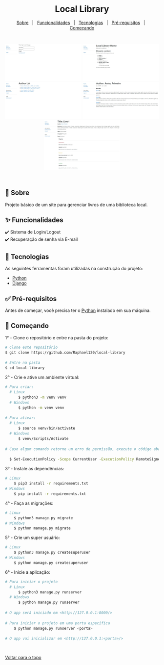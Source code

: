<div align="center" id="top"> 
  <h1>Local Library</h1>
</div>

<p align="center">
  <a href="#sobre">Sobre</a> &#xa0; | &#xa0; 
  <a href="#funcionalidades">Funcionalidades</a> &#xa0; | &#xa0;
  <a href="#tecnologias">Tecnologias</a> &#xa0; | &#xa0;
  <a href="#pre-requisitos">Pré-requisitos</a> &#xa0; | &#xa0;
  <a href="#comecando">Começando</a>
</p>

<br>

<p align="center">
  <img alt="Login" src="assets/images/pagina_de_login.jpeg" width=250>
  <img alt="Página inicial" src="assets/images/pagina_inicial.jpeg" width=250>
  <img alt="Lista de autores" src="assets/images/lista_de_autores.jpeg" width=250>
  <img alt="Detalhes do autor" src="assets/images/detalhes_do_autor.jpeg" width=250>
  <img alt="Detalhes do livro" src="assets/images/detalhes_do_livro.jpeg" width=250>
</p>

<br>

## <div id="sobre">🎯 Sobre</div>

Projeto básico de um site para gerenciar livros de uma biblioteca local.


## <div id="funcionalidades">✨ Funcionalidades</div>

✔️ Sistema de Login/Logout\
✔️ Recuperação de senha via E-mail
<!-- ✔️ Cadastro de usuários\ -->


## <div id="tecnologias">🚀 Tecnologias</div>

As seguintes ferramentas foram utilizadas na construção do projeto:

- [Python](https://www.python.org/)
- [Django](https://www.djangoproject.com/)


## <div id="pre-requisitos">✅ Pré-requisitos</div>

Antes de começar, você precisa ter o [Python](https://www.python.org/downloads/) instalado em sua máquina.


## <div id="comecando">🏁 Começando</div>

1° - Clone o repositório e entre na pasta do projeto:

```bash
# Clone este repositório
$ git clone https://github.com/Raphael120/local-library

# Entre na pasta
$ cd local-library
```

2° - Crie e ative um ambiente virtual:

```bash
# Para criar:
  # Linux
      $ python3 -m venv venv
  # Windows
      $ python -m venv venv

# Para ativar:
  # Linux
      $ source venv/bin/activate
  # Windows
      $ venv/Scripts/Activate

# Caso algum comando retorne um erro de permissão, execute o código abaixo e tente novamente:

  $ Set-ExecutionPolicy -Scope CurrentUser -ExecutionPolicy RemoteSigned
```

3° - Instale as dependências:

```bash
# Linux
    $ pip3 install -r requirements.txt
# Windows
    $ pip install -r requirements.txt
```

4° - Faça as migrações:

```bash
# Linux
    $ python3 manage.py migrate
# Windows
    $ python manage.py migrate
```

5° - Crie um super usuário:

```bash
# Linux
    $ python3 manage.py createsuperuser
# Windows
    $ python manage.py createsuperuser
```

6° - Inicie a aplicação:

```bash
# Para iniciar o projeto
  # Linux
      $ python3 manage.py runserver
  # Windows
      $ python manage.py runserver

# O app será iniciado em <http://127.0.0.1:8000/>

# Para iniciar o projeto em uma porta especifica
    $ python manage.py runserver <porta>

# O app vai inicializar em <http://127.0.0.1:<porta>/>
```

&#xa0;

<a href="#top">Voltar para o topo</a>
